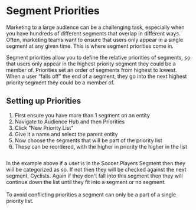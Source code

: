 # Segment Priorities

Marketing to a large audience can be a challenging task, especially when you have hundreds of different segments that overlap in different ways. Often, marketing teams want to ensure that users only appear in a single segment at any given time. This is where segment priorities come in.

Segment priorities allow you to define the relative priorities of segments, so that users only appear in the highest priority segment they could be a member of. Priorities set an order of segments from highest to lowest. When a user “falls off” the end of a segment, they go into the next highest priority segment they could be a member of.

## Setting up Priorities

1. First ensure you have more than 1 segment on an entity
2. Navigate to Audience Hub and then Priorities
3. Click "New Priority List"&#x20;
4. Give it a name and select the parent entity
5. Now choose the segments that will be part of the priority list
6. These can be reordered, with the higher in priority the higher in the list

<figure><img src="../../.gitbook/assets/CleanShot 2023-07-25 at 02.49.01@2x.png" alt=""><figcaption></figcaption></figure>

In the example above if a user is in the Soccer Players Segment then they will be categorized as so.  If not then they will be checked against the next segment, Cyclists. Again if they don't fall into this segment then they will continue down the list until they fit into a segment or no segment.  \
\
To avoid conflicting priorities a segment can only be a part of a single priority list.&#x20;
